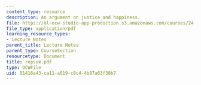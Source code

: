 ```yaml
---
content_type: resource
description: An argument on justice and happiness.
file: https://ol-ocw-studio-app-production.s3.amazonaws.com/courses/24-200-ancient-philosophy-fall-2004/81416a43ca11a619c8c44b87a63f38b7_repsum.pdf
file_type: application/pdf
learning_resource_types:
- Lecture Notes
parent_title: Lecture Notes
parent_type: CourseSection
resourcetype: Document
title: repsum.pdf
type: OCWFile
uid: 81416a43-ca11-a619-c8c4-4b87a63f38b7
---
```

